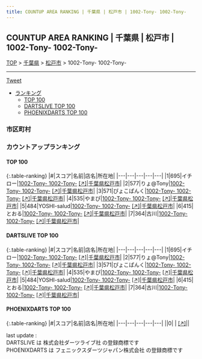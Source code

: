```yaml
---
title: COUNTUP AREA RANKING | 千葉県 | 松戸市 | 1002-Tony- 1002-Tony-
---
```

## COUNTUP AREA RANKING | 千葉県 | 松戸市 | 1002-Tony- 1002-Tony-

[TOP](/darts/rank/) > [千葉県](/darts/rank/千葉県/) > [松戸市](/darts/rank/千葉県/松戸市/) > 1002-Tony- 1002-Tony-

___

<a href="https://twitter.com/share?ref_src=twsrc%5Etfw" data-text="COUNTUP AREA RANKING | 千葉県松戸市1002-Tony- 1002-Tony-" class="twitter-share-button" data-hashtags="DARTSLIVE,PHOENIXDARTS,darts,ダーツ" data-show-count="false">Tweet</a>

* [ランキング](#カウントアップランキング)
    * [TOP 100](#top-100)
    * [DARTSLIVE TOP 100](#dartslive-top-100)
    * [PHOENIXDARTS TOP 100](#phoenixdarts-top-100)

### 市区町村

<ul>

</ul>

### カウントアップランキング

#### TOP 100



{:.table-ranking}
|#|スコア|名前|店名|所在地|
|---|---|---|---|---|
|1|695|<span class="rank-name-dl">イチロー</span>|<a href="/darts/rank/shops/f652f084d4bd3af925d56fb0e5c39bac.html">1002-Tony- 1002-Tony-</a> <a href="https://search.dartslive.com/jp/shop/f652f084d4bd3af925d56fb0e5c39bac">[↗]</a>|<a href="/darts/rank/千葉県/松戸市">千葉県松戸市</a>|
|2|577|<span class="rank-name-dl">りょ@Tony</span>|<a href="/darts/rank/shops/f652f084d4bd3af925d56fb0e5c39bac.html">1002-Tony- 1002-Tony-</a> <a href="https://search.dartslive.com/jp/shop/f652f084d4bd3af925d56fb0e5c39bac">[↗]</a>|<a href="/darts/rank/千葉県/松戸市">千葉県松戸市</a>|
|3|571|<span class="rank-name-dl">ぴょこぱんく</span>|<a href="/darts/rank/shops/f652f084d4bd3af925d56fb0e5c39bac.html">1002-Tony- 1002-Tony-</a> <a href="https://search.dartslive.com/jp/shop/f652f084d4bd3af925d56fb0e5c39bac">[↗]</a>|<a href="/darts/rank/千葉県/松戸市">千葉県松戸市</a>|
|4|535|<span class="rank-name-dl">やまぴ</span>|<a href="/darts/rank/shops/f652f084d4bd3af925d56fb0e5c39bac.html">1002-Tony- 1002-Tony-</a> <a href="https://search.dartslive.com/jp/shop/f652f084d4bd3af925d56fb0e5c39bac">[↗]</a>|<a href="/darts/rank/千葉県/松戸市">千葉県松戸市</a>|
|5|484|<span class="rank-name-dl">YOSHI-salud</span>|<a href="/darts/rank/shops/f652f084d4bd3af925d56fb0e5c39bac.html">1002-Tony- 1002-Tony-</a> <a href="https://search.dartslive.com/jp/shop/f652f084d4bd3af925d56fb0e5c39bac">[↗]</a>|<a href="/darts/rank/千葉県/松戸市">千葉県松戸市</a>|
|6|415|<span class="rank-name-dl">とおる</span>|<a href="/darts/rank/shops/f652f084d4bd3af925d56fb0e5c39bac.html">1002-Tony- 1002-Tony-</a> <a href="https://search.dartslive.com/jp/shop/f652f084d4bd3af925d56fb0e5c39bac">[↗]</a>|<a href="/darts/rank/千葉県/松戸市">千葉県松戸市</a>|
|7|364|<span class="rank-name-dl">古川</span>|<a href="/darts/rank/shops/f652f084d4bd3af925d56fb0e5c39bac.html">1002-Tony- 1002-Tony-</a> <a href="https://search.dartslive.com/jp/shop/f652f084d4bd3af925d56fb0e5c39bac">[↗]</a>|<a href="/darts/rank/千葉県/松戸市">千葉県松戸市</a>|


#### DARTSLIVE TOP 100



{:.table-ranking}
|#|スコア|名前|店名|所在地|
|---|---|---|---|---|
|1|695|<span class="rank-name-dl">イチロー</span>|<a href="/darts/rank/shops/f652f084d4bd3af925d56fb0e5c39bac.html">1002-Tony- 1002-Tony-</a> <a href="https://search.dartslive.com/jp/shop/f652f084d4bd3af925d56fb0e5c39bac">[↗]</a>|<a href="/darts/rank/千葉県/松戸市">千葉県松戸市</a>|
|2|577|<span class="rank-name-dl">りょ@Tony</span>|<a href="/darts/rank/shops/f652f084d4bd3af925d56fb0e5c39bac.html">1002-Tony- 1002-Tony-</a> <a href="https://search.dartslive.com/jp/shop/f652f084d4bd3af925d56fb0e5c39bac">[↗]</a>|<a href="/darts/rank/千葉県/松戸市">千葉県松戸市</a>|
|3|571|<span class="rank-name-dl">ぴょこぱんく</span>|<a href="/darts/rank/shops/f652f084d4bd3af925d56fb0e5c39bac.html">1002-Tony- 1002-Tony-</a> <a href="https://search.dartslive.com/jp/shop/f652f084d4bd3af925d56fb0e5c39bac">[↗]</a>|<a href="/darts/rank/千葉県/松戸市">千葉県松戸市</a>|
|4|535|<span class="rank-name-dl">やまぴ</span>|<a href="/darts/rank/shops/f652f084d4bd3af925d56fb0e5c39bac.html">1002-Tony- 1002-Tony-</a> <a href="https://search.dartslive.com/jp/shop/f652f084d4bd3af925d56fb0e5c39bac">[↗]</a>|<a href="/darts/rank/千葉県/松戸市">千葉県松戸市</a>|
|5|484|<span class="rank-name-dl">YOSHI-salud</span>|<a href="/darts/rank/shops/f652f084d4bd3af925d56fb0e5c39bac.html">1002-Tony- 1002-Tony-</a> <a href="https://search.dartslive.com/jp/shop/f652f084d4bd3af925d56fb0e5c39bac">[↗]</a>|<a href="/darts/rank/千葉県/松戸市">千葉県松戸市</a>|
|6|415|<span class="rank-name-dl">とおる</span>|<a href="/darts/rank/shops/f652f084d4bd3af925d56fb0e5c39bac.html">1002-Tony- 1002-Tony-</a> <a href="https://search.dartslive.com/jp/shop/f652f084d4bd3af925d56fb0e5c39bac">[↗]</a>|<a href="/darts/rank/千葉県/松戸市">千葉県松戸市</a>|
|7|364|<span class="rank-name-dl">古川</span>|<a href="/darts/rank/shops/f652f084d4bd3af925d56fb0e5c39bac.html">1002-Tony- 1002-Tony-</a> <a href="https://search.dartslive.com/jp/shop/f652f084d4bd3af925d56fb0e5c39bac">[↗]</a>|<a href="/darts/rank/千葉県/松戸市">千葉県松戸市</a>|


#### PHOENIXDARTS TOP 100



{:.table-ranking}
|#|スコア|名前|店名|所在地|
|---|---|---|---|---|
||0|<span class="rank-name-dl"> </span>|<a href="/darts/rank/shops/.html"></a> <a href="">[↗]</a>|<a href="/darts/rank//"></a>|


<div class="footer border-top border-gray-light mt-5 pt-3 text-right text-gray">
    last update : <span style="font-weight: italic" id="foot_last_modified"></span><br />
    DARTSLIVE は 株式会社ダーツライブ社 の登録商標です<br />
    PHOENIXDARTS は フェニックスダーツジャパン株式会社 の登録商標です<br />
</div>

<script src="https://cdnjs.cloudflare.com/ajax/libs/jquery.tablesorter/2.31.3/js/jquery.tablesorter.min.js" integrity="sha512-qzgd5cYSZcosqpzpn7zF2ZId8f/8CHmFKZ8j7mU4OUXTNRd5g+ZHBPsgKEwoqxCtdQvExE5LprwwPAgoicguNg==" crossorigin="anonymous" referrerpolicy="no-referrer"></script>
<link rel="stylesheet" href="https://cdnjs.cloudflare.com/ajax/libs/jquery.tablesorter/2.31.3/css/theme.default.min.css" integrity="sha512-wghhOJkjQX0Lh3NSWvNKeZ0ZpNn+SPVXX1Qyc9OCaogADktxrBiBdKGDoqVUOyhStvMBmJQ8ZdMHiR3wuEq8+w==" crossorigin="anonymous" referrerpolicy="no-referrer" />
<script>
$(function() {
    $(".table-ranking").tablesorter({sortList:[[0, 0]]});
    $("#foot_last_modified").text(formatDate(new Date(document.lastModified), 'yyyy-MM-dd HH:mm:ss'));
});
</script>

<script async src="https://platform.twitter.com/widgets.js" charset="utf-8"></script>